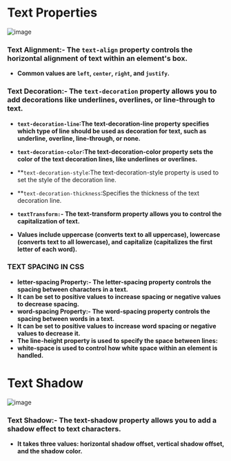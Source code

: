 # Text Properties
![image](https://github.com/user-attachments/assets/9eb901e0-a046-4b25-b3e5-7bec74f81ea3)

### Text Alignment:- The `text-align` property controls the horizontal alignment of text within an element's box.
- **Common values are `left`, `center`, `right`, and `justify`.**
### Text Decoration:- The `text-decoration` property allows you to add decorations like underlines, overlines, or line-through to text.

- **```text-decoration-line```:The text-decoration-line property specifies which type of line should be used as decoration for text, such as underline, overline, line-through, or none.**
- **```text-decoration-color```:The text-decoration-color property sets the color of the text decoration lines, like underlines or overlines.**
- **```text-decoration-style```:The text-decoration-style property is used to set the style of the decoration line.
- **```text-decoration-thickness```:Specifies the thickness of the text decoration line.

- **```textTransform:```- The text-transform property allows you to control the capitalization of text.**
- **Values include uppercase (converts text to all uppercase), lowercase (converts text to all lowercase), and capitalize (capitalizes the first letter of each word).**
###  TEXT SPACING IN CSS  
- **letter-spacing Property:- The letter-spacing property controls the spacing between characters in a text.**
- **It can be set to positive values to increase spacing or negative values to decrease spacing.**
- **word-spacing Property:- The word-spacing property controls the spacing between words in a text.**
- **It can be set to positive values to increase word spacing or negative values to decrease it.**
- **The line-height property is used to specify the space between lines:**
- **white-space is used to control how white space within an element is handled.**

# Text Shadow
![image](https://github.com/user-attachments/assets/6ca8249a-92e5-4fa2-8b11-329b3907313c)

### Text Shadow:- The text-shadow property allows you to add a shadow effect to text characters.
- **It takes three values: horizontal shadow offset, vertical shadow offset, and the shadow color.**

